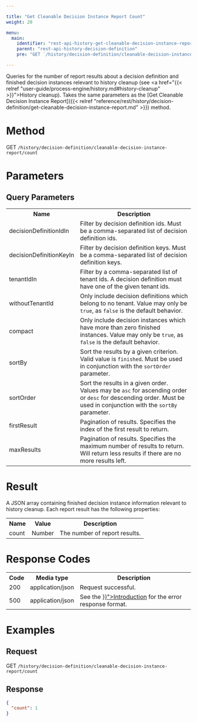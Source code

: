 ```yaml
---

title: "Get Cleanable Decision Instance Report Count"
weight: 20

menu:
  main:
    identifier: "rest-api-history-get-cleanable-decision-instance-report-count"
    parent: "rest-api-history-decision-definition"
    pre: "GET `/history/decision-definition/cleanable-decision-instance-report/count`"

---
```


Queries for the number of report results about a decision definition and finished decision instances relevant to history cleanup (see
<a href="{{< relref "user-guide/process-engine/history.md#history-cleanup" >}}">History cleanup</a>).
Takes the same parameters as the [Get Cleanable Decision Instance Report]({{< relref "reference/rest/history/decision-definition/get-cleanable-decision-instance-report.md" >}}) method.

# Method

GET `/history/decision-definition/cleanable-decision-instance-report/count`

# Parameters

## Query Parameters

<table class="table table-striped">
  <tr>
    <th>Name</th>
    <th>Description</th>
  </tr>
  <tr>
    <td>decisionDefinitionIdIn</td>
    <td>Filter by decision definition ids. Must be a comma-separated list of decision definition ids.</td>
  </tr>
  <tr>
    <td>decisionDefinitionKeyIn</td>
    <td>Filter by decision definition keys. Must be a comma-separated list of decision definition keys.</td>
  </tr>
  <tr>
    <td>tenantIdIn</td>
    <td>Filter by a comma-separated list of tenant ids. A decision definition must have one of the given tenant ids.</td>
  </tr>
  <tr>
    <td>withoutTenantId</td>
    <td>Only include decision definitions which belong to no tenant. Value may only be <code>true</code>, as <code>false</code> is the default behavior.</td>
  </tr>
  <tr>
    <td>compact</td>
    <td>Only include decision instances which have more than zero finished instances. Value may only be <code>true</code>, as <code>false</code> is the default behavior.</td>
  </tr>
  <tr>
    <td>sortBy</td>
    <td>Sort the results by a given criterion. Valid value is <code>finished</code>.
    Must be used in conjunction with the <code>sortOrder</code> parameter.</td>
  </tr>
  <tr>
    <td>sortOrder</td>
    <td>Sort the results in a given order. Values may be <code>asc</code> for ascending order or <code>desc</code> for descending order.
    Must be used in conjunction with the <code>sortBy</code> parameter.</td>
  </tr>
  <tr>
    <td>firstResult</td>
    <td>Pagination of results. Specifies the index of the first result to return.</td>
  </tr>
  <tr>
    <td>maxResults</td>
    <td>Pagination of results. Specifies the maximum number of results to return. Will return less results if there are no more results left.</td>
  </tr>
</table>


# Result

A JSON array containing finished decision instance information relevant to history cleanup. Each report result has the following properties:

<table class="table table-striped">
  <tr>
    <th>Name</th>
    <th>Value</th>
    <th>Description</th>
  </tr>
  <tr>
    <td>count</td>
    <td>Number</td>
    <td>The number of report results.</td>
  </tr>
</table>


# Response Codes

<table class="table table-striped">
  <tr>
    <th>Code</th>
    <th>Media type</th>
    <th>Description</th>
  </tr>
  <tr>
    <td>200</td>
    <td>application/json</td>
    <td>Request successful.</td>
  </tr>
  <tr>
    <td>500</td>
    <td>application/json</td>
    <td>See the <a href="{{< relref "reference/rest/overview/index.md#error-handling" >}}">Introduction</a> for the error response format.</td>
  </tr>
</table>

# Examples

## Request

GET `/history/decision-definition/cleanable-decision-instance-report/count`

## Response

```json
{
  "count": 1
}
```
